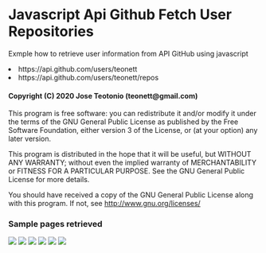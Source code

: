 # Javascript Api Github Fetch User Repositories

<p> Exmple how to retrieve user information from API GitHub using javascript</p>
  <li>https://api.github.com/users/teonett</li>
  <li>https://api.github.com/users/teonett/repos</li>

<h4>Copyright (C) 2020 Jose Teotonio (teonett@gmail.com)</h4>
<p>
This program is free software: you can redistribute it and/or modify it under the terms of the GNU General Public License as published by
the Free Software Foundation, either version 3 of the License, or (at your option) any later version.

This program is distributed in the hope that it will be useful, but WITHOUT ANY WARRANTY; without even the implied warranty of
MERCHANTABILITY or FITNESS FOR A PARTICULAR PURPOSE.  See the GNU General Public License for more details.

You should have received a copy of the GNU General Public License along with this program.  If not, see <http://www.gnu.org/licenses/>
</p>

<h3> Sample pages retrieved</h3>
<img src="https://github.com/teonett/Javascript-Api-Github-Fetch-User-Repositories/blob/master/001-teonett.png">

<img src="https://github.com/teonett/Javascript-Api-Github-Fetch-User-Repositories/blob/master/002-github.png">

<img src="https://github.com/teonett/Javascript-Api-Github-Fetch-User-Repositories/blob/master/003-google">

<img src="https://github.com/teonett/Javascript-Api-Github-Fetch-User-Repositories/blob/master/004-facebook.png">

<img src="https://github.com/teonett/Javascript-Api-Github-Fetch-User-Repositories/blob/master/004-microsoft.png">

<img src="https://github.com/teonett/Javascript-Api-Github-Fetch-User-Repositories/blob/master/004-oracle.png">
